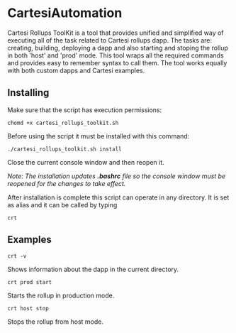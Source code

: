 # CartesiAutomation

Cartesi Rollups ToolKit is a tool that provides unified and simplified way of executing all of the task related to Cartesi rollups dapp.
The tasks are: creating, building, deploying a dapp and also starting and stoping the rollup in both 'host' and 'prod' mode.
This tool wraps all the required commands and provides easy to remember syntax to call them.
The tool works equally with both custom dapps and Cartesi examples.

## Installing

Make sure that the script has execution permissions:
```shell
chomd +x cartesi_rollups_toolkit.sh
```

Before using the script it must be installed with this command:
```shell
./cartesi_rollups_toolkit.sh install
```
Close the current console window and then reopen it.

*Note: The installation updates __.bashrc__ file so the console window must be reopened for the changes to take effect.*

After installation is complete this script can operate in any directory. It is set as alias and it can be called by typing
```shell
crt
```

## Examples

```shell
crt -v
```
Shows information about the dapp in the current directory.

```shell
crt prod start
```
Starts the rollup in production mode.

```shell
crt host stop
```
Stops the rollup from host mode.
